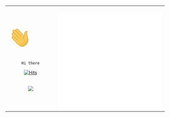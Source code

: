 <div align="center">
  <table>
    <tr>
      <td align="center">
        ㅤㅤㅤㅤㅤㅤㅤㅤㅤㅤ<img src="https://raw.githubusercontent.com/ABSphreak/ABSphreak/master/gifs/Hi.gif" width="70px"/>ㅤㅤㅤㅤㅤㅤㅤㅤㅤㅤㅤㅤ
        <p>
          <code>Hi there</code>
          
[![Hits](https://hits.seeyoufarm.com/api/count/incr/badge.svg?url=https%3A%2F%2Fgithub.com%2Fparkgang&count_bg=%2379C83D&title_bg=%23555555&icon=&icon_color=%23E7E7E7&title=hits&edge_flat=false)](https://hits.seeyoufarm.com)
<br />
<br />
<br />
<img src="https://github-readme-stats.vercel.app/api?username=parkgang&show_icons=true&count_private=true&theme=github_dark_dimmed&hide_border=true&bg_color=00000000&hide_rank=true">
        </p>
      </td>
      <td align="center">
        <br />
        <img src="/github-metrics.svg" width="100%"/>
      </td>
    </tr>
  </table>
</div>
